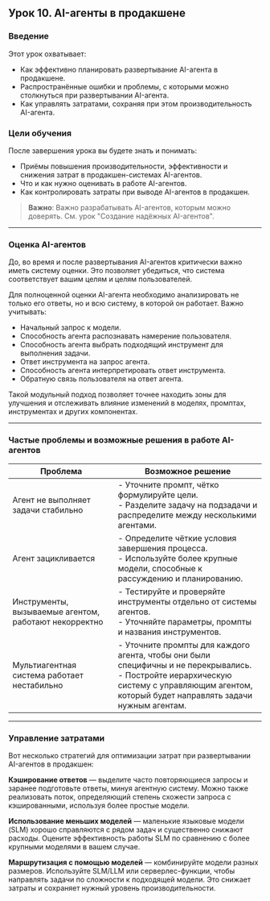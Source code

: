 ## Урок 10. AI-агенты в продакшене

### Введение

Этот урок охватывает:

* Как эффективно планировать развертывание AI-агента в продакшене.
* Распространённые ошибки и проблемы, с которыми можно столкнуться при развертывании AI-агента.
* Как управлять затратами, сохраняя при этом производительность AI-агента.

### Цели обучения

После завершения урока вы будете знать и понимать:

* Приёмы повышения производительности, эффективности и снижения затрат в продакшен-системах AI-агентов.
* Что и как нужно оценивать в работе AI-агентов.
* Как контролировать затраты при выводе AI-агентов в продакшен.

> **Важно**: Важно разрабатывать AI-агентов, которым можно доверять. См. урок "Создание надёжных AI-агентов".

---

### Оценка AI-агентов

До, во время и после развертывания AI-агентов критически важно иметь систему оценки. Это позволяет убедиться, что система соответствует вашим целям и целям пользователей.

Для полноценной оценки AI-агента необходимо анализировать не только его ответы, но и всю систему, в которой он работает. Важно учитывать:

* Начальный запрос к модели.
* Способность агента распознавать намерение пользователя.
* Способность агента выбрать подходящий инструмент для выполнения задачи.
* Ответ инструмента на запрос агента.
* Способность агента интерпретировать ответ инструмента.
* Обратную связь пользователя на ответ агента.

Такой модульный подход позволяет точнее находить зоны для улучшения и отслеживать влияние изменений в моделях, промптах, инструментах и других компонентах.

---

### Частые проблемы и возможные решения в работе AI-агентов

| Проблема                                              | Возможное решение                                                                                                                                                                                |
| ----------------------------------------------------- | ------------------------------------------------------------------------------------------------------------------------------------------------------------------------------------------------ |
| Агент не выполняет задачи стабильно                   | - Уточните промпт, чётко формулируйте цели.<br>- Разделите задачу на подзадачи и распределите между несколькими агентами.                                                                        |
| Агент зацикливается                                   | - Определите чёткие условия завершения процесса.<br>- Используйте более крупные модели, способные к рассуждению и планированию.                                                                  |
| Инструменты, вызываемые агентом, работают некорректно | - Тестируйте и проверяйте инструменты отдельно от системы агентов.<br>- Уточняйте параметры, промпты и названия инструментов.                                                                    |
| Мультиагентная система работает нестабильно           | - Уточните промпты для каждого агента, чтобы они были специфичны и не перекрывались.<br>- Постройте иерархическую систему с управляющим агентом, который будет направлять задачи нужным агентам. |

---

### Управление затратами

Вот несколько стратегий для оптимизации затрат при развертывании AI-агентов в продакшен:

**Кэширование ответов** — выделите часто повторяющиеся запросы и заранее подготовьте ответы, минуя агентную систему. Можно также реализовать поток, определяющий степень схожести запроса с кэшированными, используя более простые модели.

**Использование меньших моделей** — маленькие языковые модели (SLM) хорошо справляются с рядом задач и существенно снижают расходы. Оцените эффективность работы SLM по сравнению с более крупными моделями в вашем случае.

**Маршрутизация с помощью моделей** — комбинируйте модели разных размеров. Используйте SLM/LLM или серверлес-функции, чтобы направлять задачи по сложности к подходящей модели. Это снижает затраты и сохраняет нужный уровень производительности.
